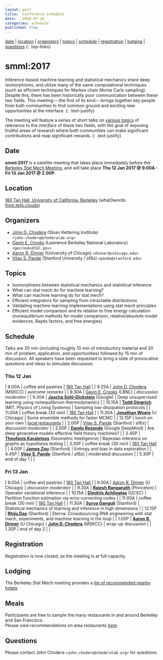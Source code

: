 ```yaml
---
layout: post
title:  Conference schedule
date:   2016-07-26
categories: schedule
published: true
---
```


[date](#date) | [location](#location) | [organizers](#organizers) | [topics](#topics) | [schedule](#schedule) | [registration](#registration) | [lodging](#lodging) | [questions](#questions)
{: .top-links}

# smml:2017

Inference-based machine learning and statistical mechanics share deep isomorphisms, and utilize many of the same computational techniques (such as efficient techniques for Markov chain Monte Carlo sampling).
Despite this, there has been historically poor communication between these two fields.
This meeting---the first of its kind---brings together key people from both communities to find common ground and exciting new opportunities at the interface.
{: .text-justify}

The meeting will feature a series of short talks on [various topics](#topics) of relevance to the *interface* of these two fields, with the goal of exposing fruitful areas of research where both communities can make significant contributions and reap significant rewards.
{: .text-justify}

## Date
<a name="date"></a>

**smml:2017** is a satellite meeting that takes place immediately before the [Berkeley Stat Mech Meeting](http://gold.cchem.berkeley.edu/statmech/current-meeting.html), and will take place **Thu 12 Jan 2017 @ 9.00A - Fri 13 Jan 2017 @ 2.00P**.

## Location
<a name="location"></a>

[180 Tan Hall, University of California, Berkeley](https://goo.gl/maps/nBgw7u7isWs)  (what3words: [from.tells.clouds](http://w3w.co/from.tells.clouds))

## Organizers
<a name="organizers"></a>

* [John D. Chodera](http://choderalab.org) (Sloan Kettering Institute) `<john.chodera@choderalab.org>`
* [Gavin E. Crooks](http://threeplusone.com/gec/) (Lawrence Berkeley National Laboratory) `<gecrooks@lbl.gov>`
* [Aaron R. Dinner](http://dinner-group.uchicago.edu/) (University of Chicago) `<dinner@uchicago.edu>`
* [Vijay S. Pande](https://pande.stanford.edu/) (Stanford University / a16z) `<pande@stanford.edu>`

## Topics
<a name="topics"></a>

* Isomorphisms between statistical mechanics and statistical inference
* What can stat mech do for machine learning?
* What can machine learning do for stat mech?
* Efficient integrators for sampling from intractable distributions
* Validating machine learning implementations using stat mech principles
* Efficient model comparison and its relation to free energy calculation (nonequilibrium methods for model comparison, relative/absolute model evidences, Bayes factors, and free energies)

## Schedule
<a name="schedule"></a>

Talks are 30 min (including roughly 10 min of introductory material and 20 min of problem, application, and opportunities) followed by 15 min of discussion.
All speakers have been requested to bring a slide of provocative questions and ideas to stimulate discussion.

### Thu 12 Jan

| 9.00A | coffee and pastries | [180 Tan Hall](https://goo.gl/maps/nBgw7u7isWs) |
| 9.25A | [John D. Chodera](http://choderalab.org) (MSKCC) | *welcome remarks* |
| 9.30A | [Gavin E. Crooks](http://threeplusone.com) (LBNL) | *discussion moderator* |
| 9.30A | **[Jascha Sohl-Dickstein](http://www.sohldickstein.com/)** (Google) | Deep unsupervised learning using nonequilibrium thermodynamics |
| 10.15A | **[Todd Gingrich](http://www.mit.edu/~toddging/)** (MIT, Physics of Living Systems) | Sampling low-dissipation protocols |
| 11.00A | coffee break (30 min) | [180 Tan Hall](https://goo.gl/maps/nBgw7u7isWs) |
| 11.30A | **[Jonathan Weare](https://galton.uchicago.edu/faculty/weare.shtml)** (U Chicago) | Some ensemble methods for faster MCMC |
| 12.15P | lunch on your own | [local restaurants](http://gold.cchem.berkeley.edu/statmech/recommended-restaurants.html) |
| 2.00P | [Vijay S. Pande](https://pande.stanford.edu/) (Stanford / a16z) | *discussion moderator* |
| 2.00P | **[Danilo Rezende](https://twitter.com/deepspiker)** (Google DeepMind) | Are deep generative models effective field theory machines? |
| 2.45P | **[Theofanis Karaletsos](https://twitter.com/Tkaraletsos)** (Geometric Intelligence) | Bayesian inference on graphs as hypothesis testing |
| 3.30P | coffee break (30 min) | [180 Tan Hall](https://goo.gl/maps/nBgw7u7isWs) |
| 4.00P | **[James Zou](https://sites.google.com/site/jamesyzou/)** (Stanford) | Entropy and bias in data exploration |
| 4.45P | **[Vijay S. Pande](https://pande.stanford.edu/)** (Stanford / a16z) | moderated discussion |
| 5.30P | end of day 1 | |

### Fri 13 Jan

| 9.00A | coffee and pastries | [180 Tan Hall](https://goo.gl/maps/nBgw7u7isWs) |
| 9.30A | [Aaron R. Dinner](http://dinner-group.uchicago.edu/) (U Chicago) | *discussion moderator* |
| 9.30A | **[Rajesh Ranganath](https://www.cs.princeton.edu/~rajeshr/)** (Princeton) | Operator variational inference |
| 10.15A | **[Dimitris Achlioptas](https://users.soe.ucsc.edu/~optas/)** (UCSC) | Partition function estimation via error-correcting codes |
| 11.00A | coffee break (30 min) | [180 Tan Hall](https://goo.gl/maps/nBgw7u7isWs) |
| 11.30A | **[Surya Ganguli](https://ganguli-gang.stanford.edu/)** (Stanford) | Statistical mechanics of learning and inference in high dimensions |
| 12.15P | **[Rhiju Das](https://daslab.stanford.edu/)** (Stanford) | Eterna: Crowdsourcing RNA engineering with stat mech, experiments, and machine learning in the loop |
| 1.00P | **[Aaron R. Dinner](http://dinner-group.uchicago.edu/)** (U Chicago) / **[John D. Chodera](http://choderalab.org)** (MSKCC) | wrap-up discussion |
| 1.30P | end of day 2 | |

## Registration
<a name="registration"></a>

Registration is now closed, as the meeting is at full capacity.

## Lodging
<a name="lodging"></a>

The Berkeley Stat Mech meeting provides a [list of recommended nearby hotels](http://gold.cchem.berkeley.edu/statmech/hotel-accommodations.html).

## Meals
<a name="meals"></a>

Participants are free to sample the many restaurants in and around Berkeley and San Francisco.  
Please view recommendations on area restaurants [here](http://gold.cchem.berkeley.edu/statmech/recommended-restaurants.html).

## Questions
<a name="questions"></a>

Please contact John Chodera `<john.chodera@choderalab.org>` for questions.
